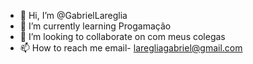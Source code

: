- 👋 Hi, I’m @GabrielLareglia
- 🌱 I’m currently learning  Progamação
- 💞️ I’m looking to collaborate on com meus colegas
- 📫 How to reach me email- laregliagabriel@gmail.com

<!---
GabrielLareglia/GabrielLareglia is a ✨ special ✨ repository because its `README.md` (this file) appears on your GitHub profile.
You can click the Preview link to take a look at your changes.
--->
